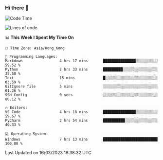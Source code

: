 ### Hi there 👋

<!--
**RoiexLee/RoiexLee** is a ✨ _special_ ✨ repository because its `README.md` (this file) appears on your GitHub profile.

Here are some ideas to get you started:

- 🔭 I’m currently working on ...
- 🌱 I’m currently learning ...
- 👯 I’m looking to collaborate on ...
- 🤔 I’m looking for help with ...
- 💬 Ask me about ...
- 📫 How to reach me: ...
- 😄 Pronouns: ...
- ⚡ Fun fact: ...
-->

<!--START_SECTION:waka-->
![Code Time](http://img.shields.io/badge/Code%20Time-146%20hrs%2012%20mins-blue)

![Lines of code](https://img.shields.io/badge/From%20Hello%20World%20I%27ve%20Written-3.0%20thousand%20lines%20of%20code-blue)

📊 **This Week I Spent My Time On** 

```text
🕑︎ Time Zone: Asia/Hong_Kong

💬 Programming Languages: 
Markdown                 4 hrs 17 mins       ███████████████░░░░░░░░░░   59.52 % 
Python                   2 hrs 33 mins       █████████░░░░░░░░░░░░░░░░   35.50 % 
Text                     15 mins             █░░░░░░░░░░░░░░░░░░░░░░░░   03.59 % 
GitIgnore file           5 mins              ░░░░░░░░░░░░░░░░░░░░░░░░░   01.26 % 
SSH Config               0 secs              ░░░░░░░░░░░░░░░░░░░░░░░░░   00.12 % 

🔥 Editors: 
VS Code                  4 hrs 18 mins       ███████████████░░░░░░░░░░   59.67 % 
PyCharm                  2 hrs 54 mins       ██████████░░░░░░░░░░░░░░░   40.33 % 

💻 Operating System: 
Windows                  7 hrs 13 mins       █████████████████████████   100.00 % 
```


 Last Updated on 16/03/2023 18:38:32 UTC
<!--END_SECTION:waka-->
